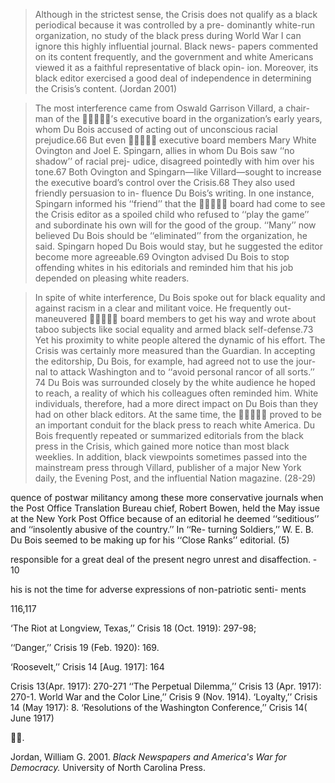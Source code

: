 > Although in the strictest sense, the Crisis does not qualify as a black periodical because it was controlled by a pre- dominantly white-run organization, no study of the black press during World War I can ignore this highly influential journal. Black news- papers commented on its content frequently, and the government and white Americans viewed it as a faithful representative of black opin- ion. Moreover, its black editor exercised a good deal of independence in determining the Crisis’s content. (Jordan 2001)


> The most interference came from Oswald Garrison Villard, a chair- man of the ’s executive board in the organization’s early years, whom Du Bois accused of acting out of unconscious racial prejudice.66 But even  executive board members Mary White Ovington and Joel E. Spingarn, allies in whom Du Bois saw ‘‘no shadow’’ of racial prej- udice, disagreed pointedly with him over his tone.67 Both Ovington and Spingarn—like Villard—sought to increase the executive board’s control over the Crisis.68 They also used friendly persuasion to in- fluence Du Bois’s writing. In one instance, Spingarn informed his ‘‘friend’’ that the  board had come to see the Crisis editor as a spoiled child who refused to ‘‘play the game’’ and subordinate his own  will for the good of the group. ‘‘Many’’ now believed Du Bois should be ‘‘eliminated’’ from the organization, he said. Spingarn hoped Du Bois would stay, but he suggested the editor become more agreeable.69 Ovington advised Du Bois to stop offending whites in his editorials and reminded him that his job depended on pleasing white readers.

> In spite of white interference, Du Bois spoke out for black equality and against racism in a clear and militant voice. He frequently out- maneuvered  board members to get his way and wrote about taboo subjects like social equality and armed black self-defense.73 Yet his proximity to white people altered the dynamic of his effort. The Crisis was certainly more measured than the Guardian. In accepting the editorship, Du Bois, for example, had agreed not to use the jour- nal to attack Washington and to ‘‘avoid personal rancor of all sorts.’’ 74 Du Bois was surrounded closely by the white audience he hoped to reach, a reality of which his colleagues often reminded him. White individuals, therefore, had a more direct impact on Du Bois than they had on other black editors. At the same time, the  proved to be an important conduit for the black press to reach white America. Du Bois frequently repeated or summarized editorials from the black press in the Crisis, which gained more notice than most black weeklies. In addition, black viewpoints sometimes passed into the mainstream press through Villard, publisher of a major New York daily, the Evening Post, and the influential Nation magazine. (28-29)


 quence of postwar militancy among these more conservative journals when the Post Office Translation Bureau chief, Robert Bowen, held the May issue at the New York Post Office because of an editorial he deemed ‘‘seditious’’ and ‘‘insolently abusive of the country.’’ In ‘‘Re- turning Soldiers,’’ W. E. B. Du Bois seemed to be making up for his ‘‘Close Ranks’’ editorial.  (5)



responsible for a great deal of the present negro unrest and disaffection. - 10


his is not the time for adverse expressions of non-patriotic senti- ments


116,117

‘The Riot at Longview, Texas,’’ Crisis 18 (Oct. 1919): 297-98;

‘‘Danger,’’ Crisis 19 (Feb. 1920): 169.

‘Roosevelt,’’ Crisis 14 [Aug. 1917]: 164

Crisis 13(Apr. 1917): 270-271
 ‘‘The Perpetual Dilemma,’’ Crisis 13 (Apr. 1917): 270-1.
World War and the Color Line,’’ Crisis 9 (Nov. 1914).
‘Loyalty,’’ Crisis 14 (May 1917): 8.
‘Resolutions of the Washington Conference,’’ Crisis 14( June 1917)

.


Jordan, William G. 2001. *Black Newspapers and America's War for Democracy.* University of North Carolina Press.
